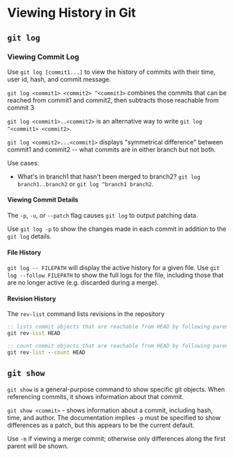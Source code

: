 # Viewing History in Git

## `git log`

### Viewing Commit Log

Use `git log [commit1...]` to view the history of commits with their time, user id, hash, and commit message.

`git log <commit1> <commit2> ^<commit3>` combines the commits that can be reached from commit1 and commit2, then subtracts those reachable from commit 3

`git log <commit1>..<commit2>` is an alternative way to write `git log ^<commit1> <commit2>`.

`git log <commit2>...<commit1>` displays "symmetrical difference" between commit1 and commit2 -- what commits are in either branch but not both.

Use cases:

* What's in branch1 that hasn't been merged to branch2? `git log branch1..branch2` or `git log ^branch1 branch2`.


#### Viewing Commit Details

The `-p`, `-u`, or `--patch` flag causes `git log` to output patching data.

Use `git log -p` to show the changes made in each commit in addition to the `git log` details.

#### File History
`git log -- FILEPATH` will display the active history for a given file. Use `git log --follow FILEPATH` to show the full logs for the file, including those that are no longer active (e.g. discarded during a merge).

#### Revision History
The `rev-list` command lists revisions in the repository

``` bat
:: lists commit objects that are reachable from HEAD by following parent links in reverse chronological order
git rev-list HEAD

:: count commit objects that are reachable from HEAD by following parent links
git rev-list --count HEAD
```

## `git show`
`git show` is a general-purpose command to show specific git objects. When referencing commits, it shows information about that commit.

`git show <commit>` - shows information about a commit, including hash, time, and author. The documentation implies `-p` must be specified to show differences as a patch, but this appears to be the current default.

Use `-m` if viewing a merge commit; otherwise only differences along the first parent will be shown.